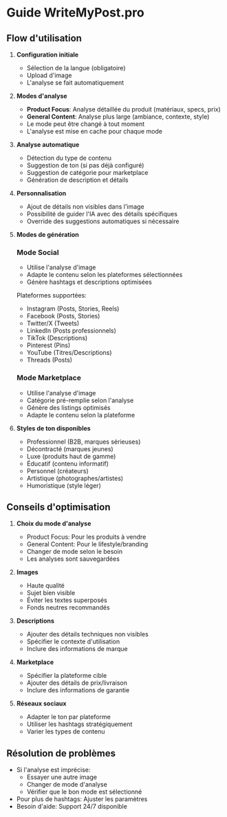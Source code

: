 # Guide WriteMyPost.pro

## Flow d'utilisation

1. **Configuration initiale**
   - Sélection de la langue (obligatoire)
   - Upload d'image
   - L'analyse se fait automatiquement

2. **Modes d'analyse**
   - **Product Focus**: Analyse détaillée du produit (matériaux, specs, prix)
   - **General Content**: Analyse plus large (ambiance, contexte, style)
   - Le mode peut être changé à tout moment
   - L'analyse est mise en cache pour chaque mode

3. **Analyse automatique**
   - Détection du type de contenu
   - Suggestion de ton (si pas déjà configuré)
   - Suggestion de catégorie pour marketplace
   - Génération de description et détails

4. **Personnalisation**
   - Ajout de détails non visibles dans l'image
   - Possibilité de guider l'IA avec des détails spécifiques
   - Override des suggestions automatiques si nécessaire

5. **Modes de génération**

   ### Mode Social
   - Utilise l'analyse d'image
   - Adapte le contenu selon les plateformes sélectionnées
   - Génère hashtags et descriptions optimisées
   
   Plateformes supportées:
   - Instagram (Posts, Stories, Reels)
   - Facebook (Posts, Stories)
   - Twitter/X (Tweets)
   - LinkedIn (Posts professionnels)
   - TikTok (Descriptions)
   - Pinterest (Pins)
   - YouTube (Titres/Descriptions)
   - Threads (Posts)

   ### Mode Marketplace
   - Utilise l'analyse d'image
   - Catégorie pré-remplie selon l'analyse
   - Génère des listings optimisés
   - Adapte le contenu selon la plateforme

6. **Styles de ton disponibles**
   - Professionnel (B2B, marques sérieuses)
   - Décontracté (marques jeunes)
   - Luxe (produits haut de gamme)
   - Éducatif (contenu informatif)
   - Personnel (créateurs)
   - Artistique (photographes/artistes)
   - Humoristique (style léger)

## Conseils d'optimisation

1. **Choix du mode d'analyse**
   - Product Focus: Pour les produits à vendre
   - General Content: Pour le lifestyle/branding
   - Changer de mode selon le besoin
   - Les analyses sont sauvegardées

2. **Images**
   - Haute qualité
   - Sujet bien visible
   - Éviter les textes superposés
   - Fonds neutres recommandés

3. **Descriptions**
   - Ajouter des détails techniques non visibles
   - Spécifier le contexte d'utilisation
   - Inclure des informations de marque

4. **Marketplace**
   - Spécifier la plateforme cible
   - Ajouter des détails de prix/livraison
   - Inclure des informations de garantie

5. **Réseaux sociaux**
   - Adapter le ton par plateforme
   - Utiliser les hashtags stratégiquement
   - Varier les types de contenu

## Résolution de problèmes

- Si l'analyse est imprécise: 
  - Essayer une autre image
  - Changer de mode d'analyse
  - Vérifier que le bon mode est sélectionné
- Pour plus de hashtags: Ajuster les paramètres
- Besoin d'aide: Support 24/7 disponible 
